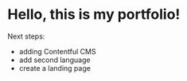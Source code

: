 # Hello, this is my portfolio!

Next steps:
- adding Contentful CMS
- add second language
- create a landing page
